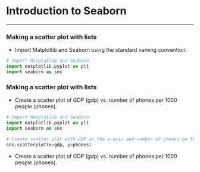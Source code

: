 # Introduction to Seaborn
---
### Making a scatter plot with lists
* Import Matplotlib and Seaborn using the standard naming convention.
```python
# Import Matplotlib and Seaborn
import matplotlib.pyplot as plt
import seaborn as sns
```
### Making a scatter plot with lists
* Create a scatter plot of GDP (gdp) vs. number of phones per 1000 people (phones).
```python
# Import Matplotlib and Seaborn
import matplotlib.pyplot as plt
import seaborn as sns

# Create scatter plot with GDP on the x-axis and number of phones on the y-axis
sns.scatterplot(x=gdp, y=phones)
```
* Create a scatter plot of GDP (gdp) vs. number of phones per 1000 people (phones).
```python

```
